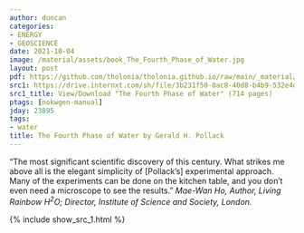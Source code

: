 ```yaml
---
author: duncan
categories:
- ENERGY
- GEOSCIENCE
date: 2021-10-04
image: /material/assets/book_The_Fourth_Phase_of_Water.jpg
layout: post
pdf: https://github.com/tholonia/tholonia.github.io/raw/main/_material/assets/book_The_Fourth_Phase_of_Water.zip
src1: https://drive.internxt.com/sh/file/3b231f50-0ac8-40d8-b4b9-532e4d758fa4/ded8cbd82226e289bf42010900317e4708eea970e3ccc3c5240c8852b8503c80
src1_title: View/Download "The Fourth Phase of Water" (714 pages)
ptags: [nokwgen-manual]
jday: 23895
tags:
- water
title: The Fourth Phase of Water by Gerald H. Pollack
---
```


“The most significant scientific discovery of this century. What strikes me
above all is the elegant simplicity of [Pollack’s] experimental approach.
Many of the experiments can be done on the kitchen table, and you don’t
even need a microscope to see the results.” *Mae-Wan Ho, Author, Living
Rainbow H<sup>2</sup>O; Director, Institute of Science and Society, London.*

<!--more-->

{% include show_src_1.html %}
